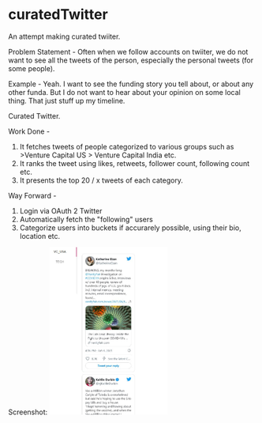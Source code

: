 # curatedTwitter

An attempt making curated twiiter. 

Problem Statement - Often when we follow accounts on twiiter, we do not want to see all the tweets of the person, especially the personal tweets (for some people). 

Example - Yeah. I want to see the funding story you tell about, or about any other funda. But I do not want to hear about your opinion on some local thing. That just stuff up my timeline.

Curated Twitter.

Work Done - 
1. It fetches tweets of people categorized to various groups such as >Venture Capital US > Venture Capital India etc.
2. It ranks the tweet using likes, retweets, follower count, following count etc.
3. It presents the top 20 / x tweets of each category.

Way Forward - 
1. Login via OAuth 2 Twitter 
2. Automatically fetch the "following" users
3. Categorize users into buckets if accurarely possible, using their bio, location etc.

Screenshot:
<img src="https://github.com/nineteen94/curatedTwitter/blob/main/screenshot.JPG" width="240">
